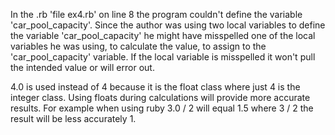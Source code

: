 In the .rb 'file ex4.rb' on line 8 the program couldn't define the variable 'car_pool_capacity'.
Since the author was using two local variables to define the variable 'car_pool_capacity' he might have misspelled one 
of the local variables he was using, to calculate the value, to assign to the 'car_pool_capacity' variable. If the local 
variable is misspelled it won't pull the intended value or will error out.

4.0 is used instead of 4 because it is the float class where just 4 is the integer class. Using floats during 
calculations will provide more accurate results. For example when using ruby 3.0 / 2 will equal 1.5 where 3 / 2
the result will be less accurately 1.
 

